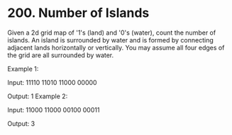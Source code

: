 # 200. Number of Islands

Given a 2d grid map of '1's (land) and '0's (water), count the number of islands. An island is surrounded by water and is formed by connecting adjacent lands horizontally or vertically. You may assume all four edges of the grid are all surrounded by water.

Example 1:

Input:
11110
11010
11000
00000

Output: 1
Example 2:

Input:
11000
11000
00100
00011

Output: 3